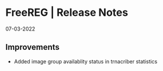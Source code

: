 __FreeREG | Release Notes__
  =======================
  07-03-2022



  __Improvements__
  ----------------

  * Added image group availablity status in trnacriber statistics


